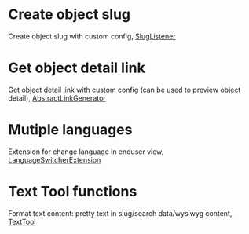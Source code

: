 # Create object slug
Create object slug with custom config, [SlugListener](../src/EventListener/Object/SlugListener.php)

# Get object detail link
Get object detail link with custom config (can be used to preview object detail), [AbstractLinkGenerator](../src/LinkGenerator/AbstractLinkGenerator.php)

# Mutiple languages
Extension for change language in enduser view, [LanguageSwitcherExtension](../src/Extension/LanguageSwitcherExtension.php)

# Text Tool functions
Format text content: pretty text in slug/search data/wysiwyg content, [TextTool](../src/Tool/TextTool.php)
